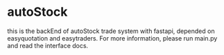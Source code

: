 # autoStock
this is the backEnd of autoStock trade system with fastapi, depended on easyquotation and easytraders.
For more information, please run main.py and read the interface docs.
